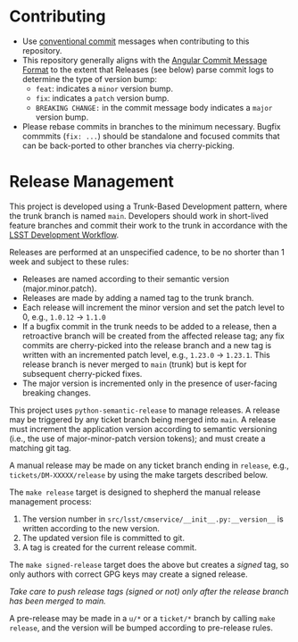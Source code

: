 # Contributing

- Use [conventional commit](https://www.conventionalcommits.org/en/v1.0.0/) messages when contributing to this repository.
- This repository generally aligns with the [Angular Commit Message Format](https://github.com/angular/angular/blob/main/CONTRIBUTING.md#commit) to the extent that Releases (see below) parse commit logs to determine the type of version bump:
  - `feat`: indicates a `minor` version bump.
  - `fix`: indicates a `patch` version bump.
  - `BREAKING CHANGE:` in the commit message body indicates a `major` version bump.
- Please rebase commits in branches to the minimum necessary. Bugfix commmits (`fix: ...`) should be standalone and focused
  commits that can be back-ported to other branches via cherry-picking.

# Release Management

This project is developed using a Trunk-Based Development pattern, where the trunk branch is named `main`.
Developers should work in short-lived feature branches and commit their work to the trunk in accordance with
the [LSST Development Workflow](https://developer.lsst.io/work/flow.html).

Releases are performed at an unspecified cadence, to be no shorter than 1 week and subject to these rules:

- Releases are named according to their semantic version (major.minor.patch).
- Releases are made by adding a named tag to the trunk branch.
- Each release will increment the minor version and set the patch level to 0, e.g., `1.0.12` -> `1.1.0`
- If a bugfix commit in the trunk needs to be added to a release, then a retroactive branch will be created from the affected release tag; any fix commits are cherry-picked into the release branch and a new tag is written with an incremented patch level, e.g., `1.23.0` -> `1.23.1`. This release branch is never merged to `main` (trunk) but is kept for subsequent cherry-picked fixes.
- The major version is incremented only in the presence of user-facing breaking changes.

This project uses `python-semantic-release` to manage releases. A release may be triggered by any ticket branch
being merged into `main`. A release must increment the application version according to semantic versioning (i.e.,
the use of major-minor-patch version tokens); and must create a matching git tag.

A manual release may be made on any ticket branch ending in `release`, e.g., `tickets/DM-XXXXX/release` by using
the make targets described below.

The `make release` target is designed to shepherd the manual release management process:

1. The version number in `src/lsst/cmservice/__init__.py:__version__` is written according to the new version.
1. The updated version file is committed to git.
1. A tag is created for the current release commit.

The `make signed-release` target does the above but creates a *signed* tag, so only authors with
correct GPG keys may create a signed release.

*Take care to push release tags (signed or not) only after the release branch has been merged to main.*

A pre-release may be made in a `u/*` or a `ticket/*` branch by calling `make release`, and the version will be
bumped according to pre-release rules.
